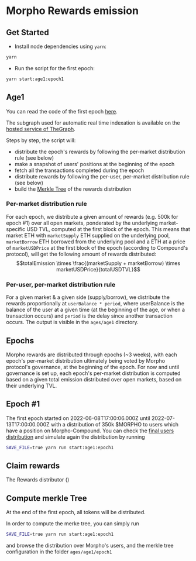 # Morpho Rewards emission

## Get Started

- Install node dependencies using `yarn`:
```bash
yarn
```

- Run the script for the first epoch:
```bash
yarn start:age1:epoch1
```
## Age1

You can read the code of the first epoch [here](./src/ages/age-one/index.ts).

The subgraph used for automatic real time indexation is available on the [hosted service of TheGraph](https://thegraph.com/hosted-service/subgraph/morpho-labs/morphoages?query=Get%20balances%20).

Steps by step, the script will:
- distribute the epoch's rewards by following the per-market distribution rule (see below)
- make a snapshot of users' positions at the beginning of the epoch
- fetch all the transactions completed during the epoch
- distribute rewards by following the per-user, per-market distribution rule (see below)
- build the [Merkle Tree](https://en.wikipedia.org/wiki/Merkle_tree) of the rewards distribution


### Per-market distribution rule

For each epoch, we distribute a given amount of rewards (e.g. 500k for epoch #1) over all open markets, ponderated by the underlying market-specific USD TVL, computed at the first block of the epoch.
This means that market ETH with `marketSupply` ETH supplied on the underlying pool, `marketBorrow` ETH borrowed from the underlying pool and a ETH at a price of `marketUSDPrice` at the first block of the epoch (according to Compound's protocol), will get the following amount of rewards distributed:
$$totalEmission \times \frac{(marketSupply + marketBorrow) \times marketUSDPrice}{totalUSDTVL}$$

### Per-user, per-market distribution rule

For a given market & a given side (supply/borrow), we distribute the rewards proportionally at
`userBalance * period`, where userBalance is the balance of the user at a given time (at the beginning of the age, or when a transaction occurs)
and `period` is the delay since another transaction occurs.
The output is visible in the `ages/age1` directory.
## Epochs

Morpho rewards are distributed through epochs (~3 weeks), with each epoch's per-market distribution ultimately being voted by Morpho protocol's governance, at the beginning of the epoch.
For now and until governance is set up, each epoch's per-market distribution is computed based on a given total emission distributed over open markets, based on their underlying TVL.

## Epoch #1
The first epoch started on 2022-06-08T17:00:06.000Z until 2022-07-13T17:00:00.000Z with a distribution of 350k $MORPHO to users which have a position on Morpho-Compound.
You can check the [final users distribution](./ages/age1/epoch1/usersDistribution.json) and simulate again the distribution by running
```bash
SAVE_FILE=true yarn run start:age1:epoch1
```

## Claim rewards 
The Rewards distributor ([](https://etherscan.io/address/))

## Compute merkle Tree
At the end of the first epoch, all tokens will be distributed.

In order to compute the merke tree, you can simply run

```bash 
SAVE_FILE=true yarn run start:age1:epoch1
```
and browse the distribution over Morpho's users, and the merkle tree configuration in the folder `ages/age1/epoch1`

